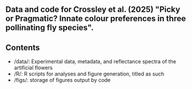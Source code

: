 ## Data and code for Crossley et al. (2025) "Picky or Pragmatic? Innate colour preferences in three pollinating fly species".

## Contents
- /data/: Experimental data, metadata, and reflectance spectra of the artificial flowers
- /R/: R scripts for analyses and figure generation, titled as such 
- /figs/: storage of figures output by code

